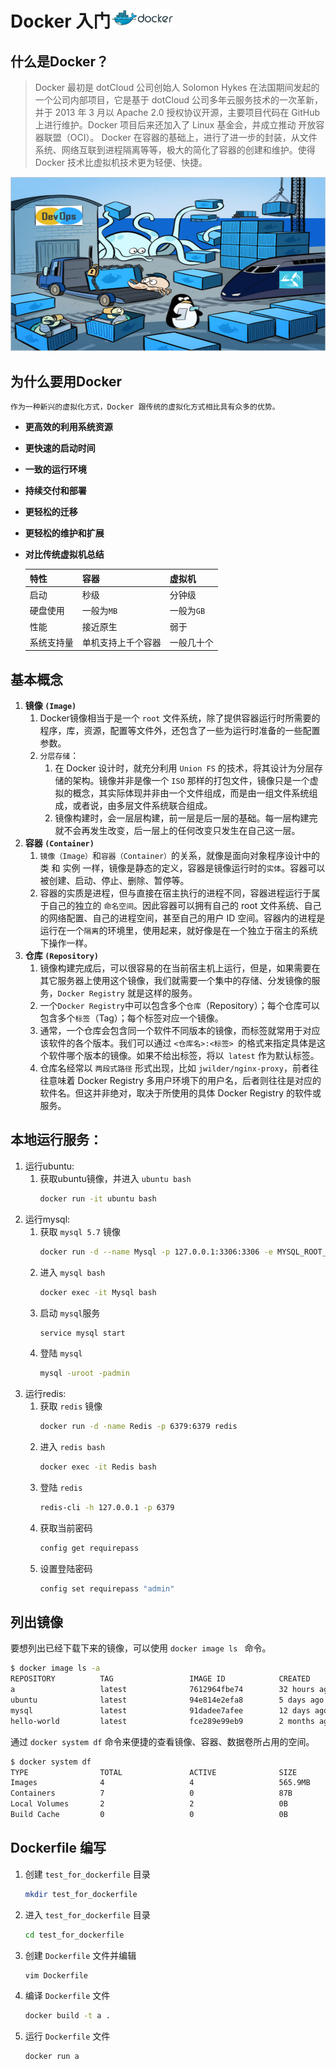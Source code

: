 # Docker 入门<img src="DockerLogo.png" width="20%">

## **什么是Docker？**

> Docker 最初是 dotCloud 公司创始人 Solomon Hykes 在法国期间发起的一个公司内部项目，它是基于 dotCloud 公司多年云服务技术的一次革新，并于 2013 年 3 月以 Apache 2.0 授权协议开源，主要项目代码在 GitHub 上进行维护。Docker 项目后来还加入了 Linux 基金会，并成立推动 开放容器联盟（OCI）。
> Docker 在容器的基础上，进行了进一步的封装，从文件系统、网络互联到进程隔离等等，极大的简化了容器的创建和维护。使得 Docker 技术比虚拟机技术更为轻便、快捷。

![](Docker.png)

## **为什么要用Docker**
```
作为一种新兴的虚拟化方式，Docker 跟传统的虚拟化方式相比具有众多的优势。
```
- **更高效的利用系统资源**
- **更快速的启动时间**
- **一致的运行环境**
- **持续交付和部署**
- **更轻松的迁移**
- **更轻松的维护和扩展**
- **对比传统虚拟机总结** <br> 
 
    |**特性**|**容器**|**虚拟机**|
    |:-|:-|:-|
    |启动|秒级|分钟级|
    |硬盘使用|一般为`MB`|一般为`GB`|
    |性能|接近原生|弱于|
    |系统支持量|单机支持上千个容器|一般几十个|  


## **基本概念**
1. **镜像 `(Image)`**
   1. Docker镜像相当于是一个 `root` 文件系统，除了提供容器运行时所需要的程序，库，资源，配置等文件外，还包含了一些为运行时准备的一些配置参数。
   2. `分层存储`：
      1. 在 Docker 设计时，就充分利用 `Union FS` 的技术，将其设计为分层存储的架构。镜像并非是像一个 `ISO` 那样的打包文件，镜像只是一个虚拟的概念，其实际体现并非由一个文件组成，而是由一组文件系统组成，或者说，由多层文件系统联合组成。
      2. 镜像构建时，会一层层构建，前一层是后一层的基础。每一层构建完就不会再发生改变，后一层上的任何改变只发生在自己这一层。
2. **容器 `(Container)`**
   1. `镜像（Image）`和`容器（Container）`的关系，就像是面向对象程序设计中的 类 和 实例 一样，镜像是静态的定义，容器是镜像运行时的`实体`。容器可以被创建、启动、停止、删除、暂停等。
   2. 容器的实质是进程，但与直接在宿主执行的进程不同，容器进程运行于属于自己的独立的 `命名空间`。因此容器可以拥有自己的 root 文件系统、自己的网络配置、自己的进程空间，甚至自己的用户 ID 空间。容器内的进程是运行在一个`隔离`的环境里，使用起来，就好像是在一个独立于宿主的系统下操作一样。
3. **仓库 `(Repository)`**
   1. 镜像构建完成后，可以很容易的在当前宿主机上运行，但是，如果需要在其它服务器上使用这个镜像，我们就需要一个集中的存储、分发镜像的服务，`Docker Registry` 就是这样的服务。
   2. 一个` Docker Registry `中可以包含多个`仓库`（Repository）；每个仓库可以包含多个`标签`（Tag）；每个标签对应一个镜像。
   3. 通常，一个仓库会包含同一个软件不同版本的镜像，而标签就常用于对应该软件的各个版本。我们可以通过 `<仓库名>:<标签> `的格式来指定具体是这个软件哪个版本的镜像。如果不给出标签，将以` latest` 作为默认标签。
   4. 仓库名经常以 `两段式路径` 形式出现，比如 `jwilder/nginx-proxy`，前者往往意味着 Docker Registry 多用户环境下的用户名，后者则往往是对应的软件名。但这并非绝对，取决于所使用的具体 Docker Registry 的软件或服务。

## **本地运行服务：**
1. 运行ubuntu:  
   1. 获取ubuntu镜像，并进入 `ubuntu bash`
        ```bash
        docker run -it ubuntu bash
        ```
2. 运行mysql:
   1. 获取 `mysql 5.7` 镜像
        ```bash
        docker run -d --name Mysql -p 127.0.0.1:3306:3306 -e MYSQL_ROOT_PASSWORD=admin mysql:5.7
        ```
   2. 进入 `mysql bash` 
        ```bash
        docker exec -it Mysql bash
        ```
   3. 启动 `mysql`服务
        ```bash
        service mysql start
        ```
   4. 登陆 `mysql`
        ```bash
        mysql -uroot -padmin
        ```
3. 运行redis:
   1. 获取 `redis` 镜像
        ```bash
        docker run -d -name Redis -p 6379:6379 redis
        ```
   2. 进入 `redis bash` 
        ```bash
        docker exec -it Redis bash
        ```
   3. 登陆 `redis`
        ```bash
        redis-cli -h 127.0.0.1 -p 6379
        ```
    4. 获取当前密码
        ```bash
        config get requirepass
        ```
    5. 设置登陆密码
        ```bash
        config set requirepass "admin"
        ```

## **列出镜像**

要想列出已经下载下来的镜像，可以使用  `docker image ls ` 命令。  
```bash
$ docker image ls -a
REPOSITORY          TAG                 IMAGE ID            CREATED             SIZE
a                   latest              7612964fbe74        32 hours ago        88.9MB
ubuntu              latest              94e814e2efa8        5 days ago          88.9MB
mysql               latest              91dadee7afee        12 days ago         477MB
hello-world         latest              fce289e99eb9        2 months ago        1.84kB
```
通过 `docker system df` 命令来便捷的查看镜像、容器、数据卷所占用的空间。
```bash
$ docker system df
TYPE                TOTAL               ACTIVE              SIZE                RECLAIMABLE
Images              4                   4                   565.9MB             88.91MB (15%)
Containers          7                   0                   87B                 87B (100%)
Local Volumes       2                   2                   0B                  0B
Build Cache         0                   0                   0B                  0B
```


## **Dockerfile 编写**

1. 创建 `test_for_dockerfile` 目录  
    ```bash
    mkdir test_for_dockerfile
    ```
2. 进入 `test_for_dockerfile` 目录  
    ```bash
    cd test_for_dockerfile
    ```
3. 创建 `Dockerfile` 文件并编辑  
    ```bash
    vim Dockerfile
    ```
4. 编译 `Dockerfile` 文件  
    ```bash
    docker build -t a .
    ```
5. 运行 `Dockerfile` 文件
    ```bash
    docker run a
    ```